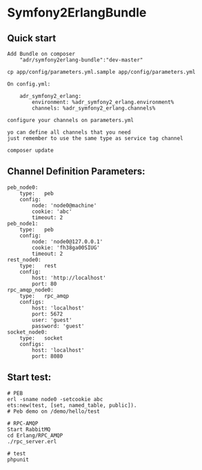 Symfony2ErlangBundle
====================

Quick start
-----------
    Add Bundle on composer
        "adr/symfony2erlang-bundle":"dev-master"

    cp app/config/parameters.yml.sample app/config/parameters.yml

    On config.yml:

        adr_symfony2_erlang:
            environment: %adr_symfony2_erlang.environment%
            channels: %adr_symfony2_erlang.channels%

    configure your channels on parameters.yml

    yo can define all channels that you need
    just remember to use the same type as service tag channel

    composer update

Channel Definition Parameters:
------------------------------
    peb_node0:
        type:   peb
        config:
            node: 'node0@machine'
            cookie: 'abc'
            timeout: 2
    peb_node1:
        type:   peb
        config:
            node: 'node0@127.0.0.1'
            cookie: 'fh38ga00SIUG'
            timeout: 2
    rest_node0:
        type:   rest
        config:
            host: 'http://localhost'
            port: 80
    rpc_amqp_node0:
        type:   rpc_amqp
        configs:
            host: 'localhost'
            port: 5672
            user: 'guest'
            password: 'guest'
    socket_node0:
        type:   socket
        configs:
            host: 'localhost'
            port: 8080

Start test:
-----------
    # PEB
    erl -sname node0 -setcookie abc
    ets:new(test, [set, named_table, public]).
    # Peb demo on /demo/hello/test

    # RPC-AMQP
    Start RabbitMQ
    cd Erlang/RPC_AMQP
    ./rpc_server.erl

    # test
    phpunit


